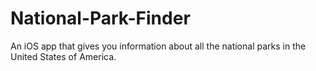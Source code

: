 # National-Park-Finder
An iOS app that gives you information about all the national parks in the United States of America.
